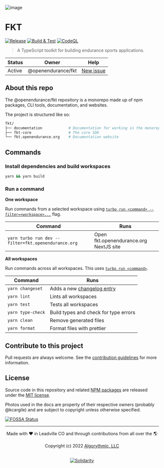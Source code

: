 ![image](https://user-images.githubusercontent.com/1126366/191141582-fc642b21-879d-44db-b4c7-d0bac86d7280.png)

# FKT

[![Release](https://github.com/openendurance/fkt/actions/workflows/release.yml/badge.svg)](https://github.com/openendurance/fkt/actions/workflows/release.yml)
[![Build & Test](https://github.com/openendurance/fkt/actions/workflows/build.yml/badge.svg)](https://github.com/openendurance/fkt/actions/workflows/build.yml)
[![CodeQL](https://github.com/openendurance/fkt/actions/workflows/codeql.yml/badge.svg)](https://github.com/openendurance/fkt/actions/workflows/codeql-analysis.yml)

> A TypeScript toolkit for building endurance sports applications.

| Status | Owner              | Help                                                         |
| ------ | ------------------ | ------------------------------------------------------------ |
| Active | @openendurance/fkt | [New issue](https://github.com/openendurance/fkt/issues/new) |

## About this repo

The @openendurance/fkt repository is a monorepo made up of npm packages, CLI tools, documentation, and websites.

The project is structured like so:

```sh
fkt/
├── documentation            # Documentation for working in the monorepo
├── fkt-core                 # The core SDK
└── fkt.openendurance.org    # Documentation website
```

## Commands

### Install dependencies and build workspaces

```sh
yarn && yarn build
```

### Run a command

**One workspace**

Run commands from a selected workspace using [`turbo run <command> --filter=<workspace>...`](https://turborepo.org/docs/core-concepts/filtering) flag.

| Command                                             | Runs                                   |
| --------------------------------------------------- | -------------------------------------- |
| `yarn turbo run dev --filter=fkt.openendurance.org` | Open fkt.openendurance.org NextJS site |

**All workspaces**

Run commands across all workspaces. This uses [`turbo run <command>`](https://turborepo.org/docs/reference/command-line-reference#turbo-run-task).

| Command           | Runs                                                                                                                  |
| ----------------- | --------------------------------------------------------------------------------------------------------------------- |
| `yarn changeset`  | Adds a new [changelog entry](https://github.com/opendurance/fkt/blob/main/.github/CONTRIBUTING.md#adding-a-changeset) |
| `yarn lint`       | Lints all workspaces                                                                                                  |
| `yarn test`       | Tests all workspaces                                                                                                  |
| `yarn type-check` | Build types and check for type errors                                                                                 |
| `yarn clean`      | Remove generated files                                                                                                |
| `yarn format`     | Format files with prettier                                                                                            |

## Contribute to this project

Pull requests are always welcome. See the [contribution guidelines](https://github.com/openendurance/fkt/blob/main/.github/CONTRIBUTING.md) for more information.

## License

Source code in this repository and related [NPM packages](https://www.npmjs.com/settings/openendurance/packages) are released under the [MIT license](https://github.com/openendurance/fkt/blob/main/LICENSE.md).

Photos used in the docs are property of their respective owners (probably @kcargile) and are subject to copyright unless otherwise specified.

[![FOSSA Status](https://app.fossa.com/api/projects/git%2Bgithub.com%2Fopenendurance%2Ffkt.svg?type=small)](https://app.fossa.com/projects/git%2Bgithub.com%2Fopenendurance%2Ffkt?ref=badge_small)

---

<div align="center">
	Made with ❤️ in Leadville CO and through contributions from all over the 🌎
</div>
<br />
<div align="center">
	Copyright (c) 2022 <a href="https://algorythmic.com">Algorythmic, LLC</a>
</div>
<br />
<div align="center">

[![Solidarity](https://github.com/jpoehnelt/in-solidarity-bot/raw/main/static//badge-flat.png)](https://github.com/apps/in-solidarity)

</div>
